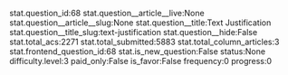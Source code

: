 stat.question_id:68
stat.question__article__live:None
stat.question__article__slug:None
stat.question__title:Text Justification
stat.question__title_slug:text-justification
stat.question__hide:False
stat.total_acs:2271
stat.total_submitted:5883
stat.total_column_articles:3
stat.frontend_question_id:68
stat.is_new_question:False
status:None
difficulty.level:3
paid_only:False
is_favor:False
frequency:0
progress:0
